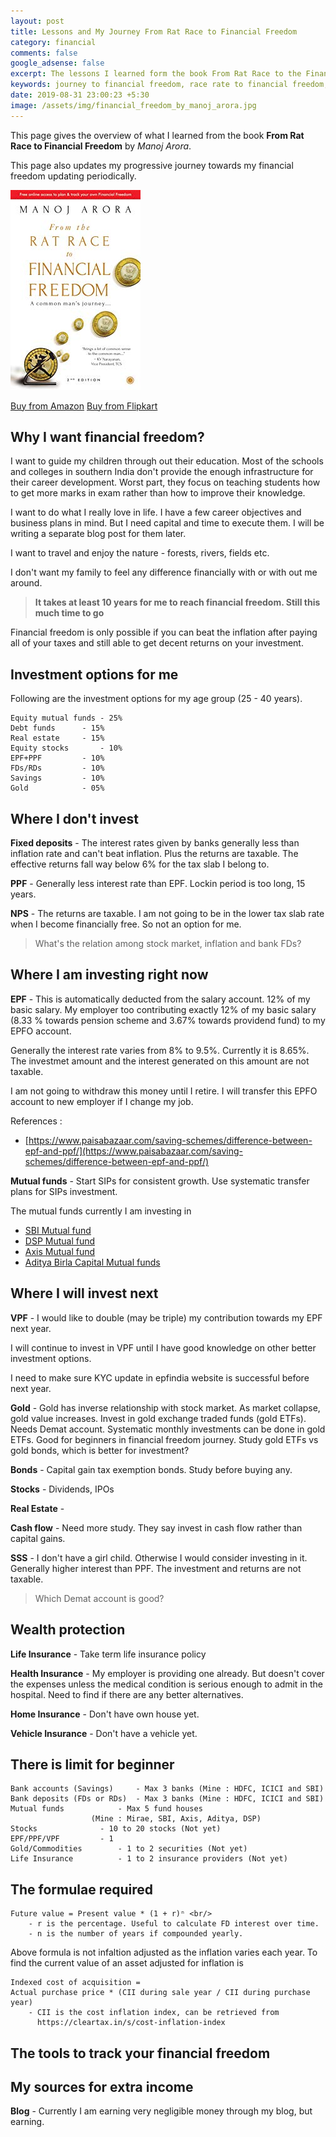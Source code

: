 ```yaml
---
layout: post
title: Lessons and My Journey From Rat Race to Financial Freedom
category: financial
comments: false
google_adsense: false
excerpt: The lessons I learned form the book From Rat Race to the Financial Freedom by Manoj Arora and my journey after that to reach financial freedom
keywords: journey to financial freedom, race rate to financial freedom, financial freedom book, how to achieve financial freedom, financial freedom India
date: 2019-08-31 23:00:23 +5:30
image: /assets/img/financial_freedom_by_manoj_arora.jpg
---
```

This page gives the overview of what I learned from the book **From Rat Race to Financial Freedom** by *Manoj Arora*.

This page also updates my progressive journey towards my financial freedom updating periodically.

![Financial Freedom by Manoj Arora](/assets/img/financial_freedom_by_manoj_arora.jpg )

<a class="autocenter" target="_blank" href="https://amzn.to/2PwNaMA">Buy from Amazon</a>
<a class="autocenter" href="https://www.flipkart.com/rat-race-financial-freedom/p/itmdj747qaxjr36u?affid=nayabbash">Buy from Flipkart</a>

## Why I want financial freedom?
I want to guide my children through out their education. Most of the schools and colleges in southern India don't provide the enough infrastructure for their career development. Worst part, they focus on teaching students how to get more marks in exam rather than how to improve their knowledge.

I want to do what I really love in life. I have a few career objectives and business plans in mind. But I need capital and time to execute them. I will be writing a separate blog post for them later.

I want to travel and enjoy the nature - forests, rivers, fields etc.

I don't want my family to feel any difference financially with or with out me around.

> **It takes at least 10 years for me to reach financial freedom. Still this much time to go**

Financial freedom is only possible if you can beat the inflation after paying all of your taxes and still able to get decent returns on your investment.

## Investment options for me

Following are the investment options for my age group (25 - 40 years).
```
Equity mutual funds	- 25%
Debt funds		- 15%
Real estate		- 15%
Equity stocks		- 10%
EPF+PPF			- 10%
FDs/RDs			- 10%
Savings			- 10%
Gold			- 05%
```
## Where I don't invest
**Fixed deposits** - The interest rates given by banks generally less than inflation rate and can't beat inflation. Plus the returns are taxable. The effective returns fall way below 6% for the tax slab I belong to.

**PPF** - Generally less interest rate than EPF. Lockin period is too long, 15 years.

**NPS** - The returns are taxable. I am not going to be in the lower tax slab rate when I become financially free. So not an option for me.

> What's the relation among stock market, inflation and bank FDs?

## Where I am investing right now
**EPF** - This is automatically deducted from the salary account. 12% of my basic salary. My employer too contributing exactly 12% of my basic salary (8.33 % towards pension scheme and 3.67% towards providend fund) to my EPFO account.

Generally the interest rate varies from 8% to 9.5%. Currently it is 8.65%. The investmet amount and the interest generated on this amount are not taxable.

I am not going to withdraw this money until I retire. I will transfer this EPFO account to new employer if I change my job.

References :
  * [https://www.paisabazaar.com/saving-schemes/difference-between-epf-and-ppf/](https://www.paisabazaar.com/saving-schemes/difference-between-epf-and-ppf/)

**Mutual funds** - Start SIPs for consistent growth. Use systematic transfer plans for SIPs investment.

The mutual funds currently I am investing in
* [SBI Mutual fund](https://www.sbimf.com/en-us)
* [DSP Mutual fund](https://www.dspim.com)
* [Axis Mutual fund](https://www.axismf.com)
* [Aditya Birla Capital Mutual funds](https://mutualfund.adityabirlacapital.com/)

## Where I will invest next
**VPF** - I would like to double (may be triple) my contribution towards my EPF next year.

I will continue to invest in VPF until I have good knowledge on other better investment options.

I need to make sure KYC update in epfindia website is successful before next year.

**Gold** - Gold has inverse relationship with stock market. As market collapse, gold value increases. Invest in gold exchange traded funds (gold ETFs). Needs Demat account. Systematic monthly investments can be done in gold ETFs. Good for beginners in financial freedom journey. Study gold ETFs vs gold bonds, which is better for investment?

**Bonds** - Capital gain tax exemption bonds. Study before buying any.

**Stocks** - Dividends, IPOs

**Real Estate** - 

**Cash flow** - Need more study. They say invest in cash flow rather than capital gains.

**SSS** - I don't have a girl child. Otherwise I would consider investing in it. Generally higher interest than PPF. The investment and returns are not taxable.


> Which Demat account is good?

## Wealth protection

**Life Insurance** - Take term life insurance policy

**Health Insurance** - My employer is providing one already. But doesn't cover the expenses unless the medical condition is serious enough to admit in the hospital. Need to find if there are any better alternatives.

**Home Insurance** - Don't have own house yet.

**Vehicle Insurance** - Don't have a vehicle yet.

## There is limit for beginner
```
Bank accounts (Savings)		- Max 3 banks (Mine : HDFC, ICICI and SBI)
Bank deposits (FDs or RDs)	- Max 3 banks (Mine : HDFC, ICICI and SBI)
Mutual funds			- Max 5 fund houses
				  (Mine : Mirae, SBI, Axis, Aditya, DSP)
Stocks				- 10 to 20 stocks (Not yet)
EPF/PPF/VPF			- 1
Gold/Commodities		- 1 to 2 securities (Not yet)
Life Insurance			- 1 to 2 insurance providers (Not yet)
```
## The formulae required
```
Future value = Present value * (1 + r)ⁿ <br/>
	- r is the percentage. Useful to calculate FD interest over time.
	- n is the number of years if compounded yearly.
```
Above formula is not infaltion adjusted as the inflation varies each year. To find the current value of an asset adjusted for inflation is
```
Indexed cost of acquisition =
Actual purchase price * (CII during sale year / CII during purchase year)
	- CII is the cost inflation index, can be retrieved from
	  https://cleartax.in/s/cost-inflation-index
```
## The tools to track your financial freedom
## My sources for extra income

**Blog** - Currently I am earning very negligible money through my blog, but earning.
